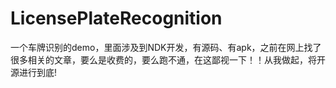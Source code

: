 # LicensePlateRecognition
一个车牌识别的demo，里面涉及到NDK开发，有源码、有apk，之前在网上找了很多相关的文章，要么是收费的，要么跑不通，在这鄙视一下！！从我做起，将开源进行到底!
